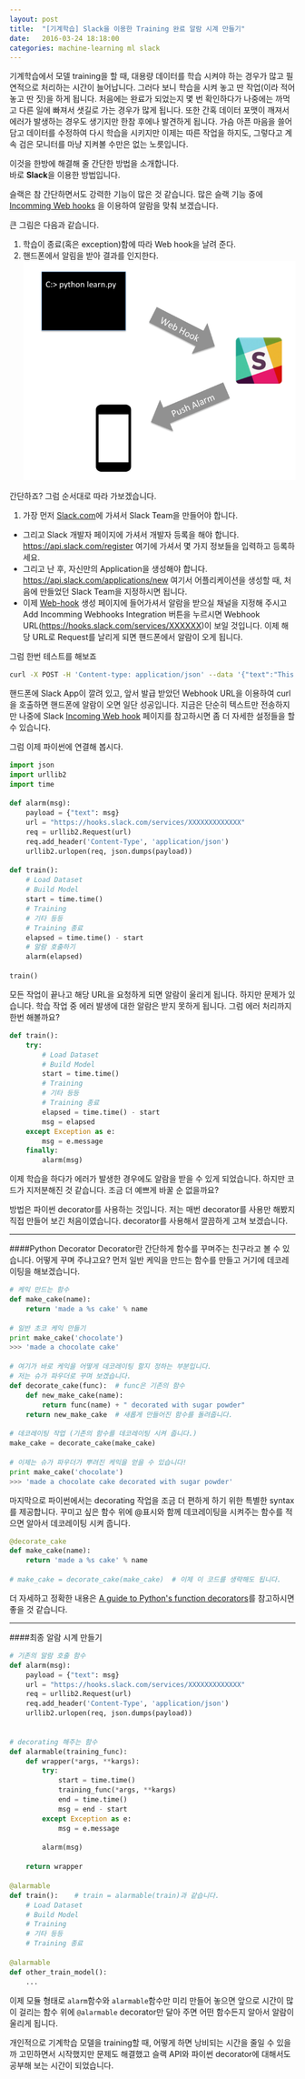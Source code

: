 ```yaml
---
layout: post
title:  "[기계학습] Slack을 이용한 Training 완료 알람 시계 만들기"
date:   2016-03-24 18:18:00
categories: machine-learning ml slack
---
```


기계학습에서 모델 training을 할 때, 대용량 데이터를 학습 시켜야 하는 경우가 많고 필연적으로 처리하는 시간이 늘어납니다. 그러다 보니 학습을 시켜 놓고 딴 작업(이라 적어 놓고 딴 짓)을 하게 됩니다. 처음에는 완료가 되었는지 몇 번 확인하다가 나중에는 까먹고 다른 일에 빠져서 샛길로 가는 경우가 많게 됩니다. 또한 간혹 데이터 포맷이 깨져서 에러가 발생하는 경우도 생기지만 한참 후에나 발견하게 됩니다. 가슴 아픈 마음을 쓸어 담고 데이터를 수정하여 다시 학습을 시키지만 이제는 따른 작업을 하지도, 그렇다고 계속 검은 모니터를 마냥 지켜볼 수만은 없는 노릇입니다.

이것을 한방에 해결해 줄 간단한 방법을 소개합니다. <br>
바로 **Slack**을 이용한 방법입니다.

슬랙은 참 간단하면서도 강력한 기능이 많은 것 같습니다. 많은 슬랙 기능 중에 [Incomming Web hooks](https://api.slack.com/incoming-webhooks) 을 이용하여 알람을 맞춰 보겠습니다.

큰 그림은 다음과 같습니다. 

1. 학습이 종료(혹은 exception)함에 따라 Web hook을 날려 준다.
2. 핸드폰에서 알림을 받아 결과를 인지한다.
![](/assets/images/slack_alarm.png)

간단하죠? 그럼 순서대로 따라 가보겠습니다.

1. 가장 먼저 [Slack.com](https://slack.com/)에 가셔서 Slack Team을 만들어야 합니다.
+ 그리고 Slack 개발자 페이지에 가셔서 개발자 등록을 해야 합니다.
https://api.slack.com/register
여기에 가셔서 몇 가지 정보들을 입력하고 등록하세요.
+ 그리고 난 후, 자신만의 Application을 생성해야 합니다.
https://api.slack.com/applications/new
여기서 어플리케이션을 생성할 때, 처음에 만들었던 Slack Team을 지정하시면 됩니다.
+ 이제 [Web-hook](https://my.slack.com/services/new/incoming-webhook/) 생성 페이지에 들어가셔서 알람을 받으실 채널을 지정해 주시고 Add Incomming Webhooks Integration 버튼을 누르시면 Webhook URL(https://hooks.slack.com/services/XXXXXX)이 보일 것입니다. 이제 해당 URL로 Request를 날리게 되면 핸드폰에서 알람이 오게 됩니다.

그럼 한번 테스트를 해보죠
```bash
curl -X POST -H 'Content-type: application/json' --data '{"text":"This is a line of text.\nAnd this is another one."}' https://hooks.slack.com/services/XXXXXXXXXXXXXXXXXXXXX
```
핸드폰에 Slack App이 깔려 있고, 앞서 발급 받았던 Webhook URL을 이용하여 curl을 호출하면 핸드폰에 알람이 오면 일단 성공입니다. 지금은 단순히 텍스트만 전송하지만 나중에 Slack [Incoming Web hook](https://api.slack.com/incoming-webhooks) 페이지를 참고하시면 좀 더 자세한 설정들을 할 수 있습니다.

그럼 이제 파이썬에 연결해 봅시다.

```python
import json
import urllib2
import time

def alarm(msg):
	payload = {"text": msg}
    url = "https://hooks.slack.com/services/XXXXXXXXXXXXX"
    req = urllib2.Request(url)
    req.add_header('Content-Type', 'application/json')
    urllib2.urlopen(req, json.dumps(payload))
	
def train():
    # Load Dataset
    # Build Model
    start = time.time()
    # Training
    # 기타 등등
    # Training 종료
    elapsed = time.time() - start
    # 알람 호출하기
    alarm(elapsed)

train()
```

모든 작업이 끝나고 해당 URL을 요청하게 되면 알람이 울리게 됩니다. 하지만 문제가 있습니다. 학습 작업 중 에러 발생에 대한 알람은 받지 못하게 됩니다. 그럼 에러 처리까지 한번 해볼까요?

```python
def train():
    try:
        # Load Dataset
        # Build Model
        start = time.time()
        # Training
        # 기타 등등
        # Training 종료
        elapsed = time.time() - start
        msg = elapsed
    except Exception as e:
        msg = e.message
    finally:
        alarm(msg)

```

이제 학습을 하다가 에러가 발생한 경우에도 알람을 받을 수 있게 되었습니다. 하지만 코드가 지저분해진 것 같습니다. 조금 더 예쁘게 바꿀 순 없을까요? 

방법은 파이썬 decorator를 사용하는 것입니다. 저는 매번 decorator를 사용만 해봤지 직접 만들어 보긴 처음이였습니다. decorator를 사용해서 깔끔하게 고쳐 보겠습니다.

-------

####Python Decorator
Decorator란 간단하게 함수를 꾸며주는 친구라고 볼 수 있습니다. 어떻게 꾸며 주냐고요? 먼저 일반 케익을 만드는 함수를 만들고 거기에 데코레이팅을 해보겠습니다.
```python
# 케익 만드는 함수
def make_cake(name):
    return 'made a %s cake' % name

# 일반 초코 케익 만들기
print make_cake('chocolate')
>>> 'made a chocolate cake'

# 여기가 바로 케익을 어떻게 데코레이팅 할지 정하는 부분입니다.
# 저는 슈가 파우더로 꾸며 보겠습니다.
def decorate_cake(func):  # func은 기존의 함수
    def new_make_cake(name):
        return func(name) + " decorated with sugar powder"
    return new_make_cake  # 새롭게 만들어진 함수를 돌려줍니다.

# 데코레이팅 작업 (기존의 함수를 데코레이팅 시켜 줍니다.)
make_cake = decorate_cake(make_cake)

# 이제는 슈가 파우더가 뿌려진 케익을 얻을 수 있습니다!
print make_cake('chocolate')
>>> 'made a chocolate cake decorated with sugar powder'
```

마지막으로 파이썬에서는 decorating 작업을 조금 더 편하게 하기 위한 특별한 syntax를 제공합니다. 꾸미고 싶은 함수 위에 @표시와 함께 데코레이팅을 시켜주는 함수를 적으면 알아서 데코레이팅 시켜 줍니다.

```python
@decorate_cake
def make_cake(name):
    return 'made a %s cake' % name

# make_cake = decorate_cake(make_cake)  # 이제 이 코드를 생략해도 됩니다.
```
더 자세하고 정확한 내용은
[A guide to Python's function decorators](http://thecodeship.com/patterns/guide-to-python-function-decorators/)를 참고하시면 좋을 것 같습니다.

--------------

####최종 알람 시계 만들기

```python
# 기존의 알람 호출 함수
def alarm(msg):
	payload = {"text": msg}
    url = "https://hooks.slack.com/services/XXXXXXXXXXXXX"
    req = urllib2.Request(url)
    req.add_header('Content-Type', 'application/json')
    urllib2.urlopen(req, json.dumps(payload))


# decorating 해주는 함수
def alarmable(training_func):
    def wrapper(*args, **kargs):
        try:
            start = time.time()
            training_func(*args, **kargs)
            end = time.time()
            msg = end - start
        except Exception as e:
            msg = e.message

        alarm(msg)

    return wrapper

@alarmable
def train():    # train = alarmable(train)과 같습니다.
    # Load Dataset
    # Build Model
    # Training
    # 기타 등등
    # Training 종료

@alarmable
def other_train_model():
    ...
```

이제 모듈 형태로 ```alarm```함수와 ```alarmable```함수만 미리 만들어 놓으면 
앞으로 시간이 많이 걸리는 함수 위에 ```@alarmable``` decorator만 달아 주면 어떤 함수든지 알아서 알람이 울리게 됩니다.

개인적으로 기계학습 모델을 training할 때, 어떻게 하면 낭비되는 시간을 줄일 수 있을까 고민하면서 시작했지만 문제도 해결했고 슬랙 API와 파이썬 decorator에 대해서도 공부해 보는 시간이 되었습니다.
